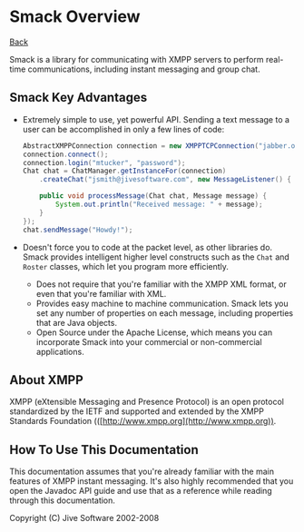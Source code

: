 Smack Overview
==============

[Back](index.html)

Smack is a library for communicating with XMPP servers to perform real-time
communications, including instant messaging and group chat.

Smack Key Advantages
--------------------

  * Extremely simple to use, yet powerful API. Sending a text message to a user can be accomplished in only a few lines of code: 

    ```java
    AbstractXMPPConnection connection = new XMPPTCPConnection("jabber.org");
    connection.connect();
    connection.login("mtucker", "password");
    Chat chat = ChatManager.getInstanceFor(connection)
        .createChat("jsmith@jivesoftware.com", new MessageListener() {

        public void processMessage(Chat chat, Message message) {
            System.out.println("Received message: " + message);
        }
    });
    chat.sendMessage("Howdy!");
    ```

* Doesn't force you to code at the packet level, as other libraries do. Smack provides intelligent higher level constructs such as the `Chat` and `Roster` classes, which let you program more efficiently. 
  * Does not require that you're familiar with the XMPP XML format, or even that you're familiar with XML. 
  * Provides easy machine to machine communication. Smack lets you set any number of properties on each message, including properties that are Java objects. 
  * Open Source under the Apache License, which means you can incorporate Smack into your commercial or non-commercial applications. 

About XMPP
----------

XMPP (eXtensible Messaging and Presence Protocol) is an open protocol
standardized by the IETF and supported and extended by the XMPP Standards
Foundation (([http://www.xmpp.org](http://www.xmpp.org)).

How To Use This Documentation
-----------------------------

This documentation assumes that you're already familiar with the main features
of XMPP instant messaging. It's also highly recommended that you open the
Javadoc API guide and use that as a reference while reading through this
documentation.

Copyright (C) Jive Software 2002-2008
